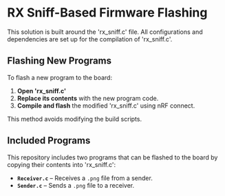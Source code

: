 # RX Sniff-Based Firmware Flashing

This solution is built around the 'rx_sniff.c' file. All configurations and dependencies are set up for the compilation of 'rx_sniff.c'.

## Flashing New Programs

To flash a new program to the board:

1. **Open 'rx_sniff.c'**
2. **Replace its contents** with the new program code.
3. **Compile and flash** the modified 'rx_sniff.c' using nRF connect.

This method avoids modifying the build scripts.

## Included Programs

This repository includes two programs that can be flashed to the board by copying their contents into 'rx_sniff.c':

- **`Receiver.c`** – Receives a `.png` file from a sender.
- **`Sender.c`** – Sends a `.png` file to a receiver.
